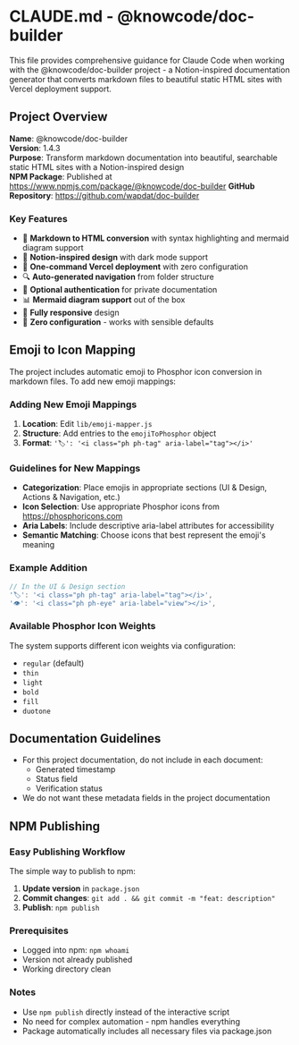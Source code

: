 # CLAUDE.md - @knowcode/doc-builder

This file provides comprehensive guidance for Claude Code when working with the @knowcode/doc-builder project - a Notion-inspired documentation generator that converts markdown files to beautiful static HTML sites with Vercel deployment support.

## Project Overview

**Name**: @knowcode/doc-builder  
**Version**: 1.4.3  
**Purpose**: Transform markdown documentation into beautiful, searchable static HTML sites with a Notion-inspired design  
**NPM Package**: Published at https://www.npmjs.com/package/@knowcode/doc-builder
**GitHub Repository**: https://github.com/wapdat/doc-builder

### Key Features
- 📝 **Markdown to HTML conversion** with syntax highlighting and mermaid diagram support
- 🎨 **Notion-inspired design** with dark mode support
- 🚀 **One-command Vercel deployment** with zero configuration
- 🔍 **Auto-generated navigation** from folder structure
- 🔐 **Optional authentication** for private documentation
- 📊 **Mermaid diagram support** out of the box
- 📱 **Fully responsive** design
- 🔧 **Zero configuration** - works with sensible defaults

## Emoji to Icon Mapping

The project includes automatic emoji to Phosphor icon conversion in markdown files. To add new emoji mappings:

### Adding New Emoji Mappings

1. **Location**: Edit `lib/emoji-mapper.js`
2. **Structure**: Add entries to the `emojiToPhosphor` object
3. **Format**: `'🏷️': '<i class="ph ph-tag" aria-label="tag"></i>'`

### Guidelines for New Mappings

- **Categorization**: Place emojis in appropriate sections (UI & Design, Actions & Navigation, etc.)
- **Icon Selection**: Use appropriate Phosphor icons from https://phosphoricons.com
- **Aria Labels**: Include descriptive aria-label attributes for accessibility
- **Semantic Matching**: Choose icons that best represent the emoji's meaning

### Example Addition

```javascript
// In the UI & Design section
'🏷️': '<i class="ph ph-tag" aria-label="tag"></i>',
'👁️': '<i class="ph ph-eye" aria-label="view"></i>',
```

### Available Phosphor Icon Weights

The system supports different icon weights via configuration:
- `regular` (default)
- `thin`
- `light` 
- `bold`
- `fill`
- `duotone`

## Documentation Guidelines

- For this project documentation, do not include in each document:
  - Generated timestamp
  - Status field
  - Verification status
- We do not want these metadata fields in the project documentation

## NPM Publishing

### Easy Publishing Workflow

The simple way to publish to npm:

1. **Update version** in `package.json`
2. **Commit changes**: `git add . && git commit -m "feat: description"`
3. **Publish**: `npm publish`

### Prerequisites

- Logged into npm: `npm whoami` 
- Version not already published
- Working directory clean

### Notes

- Use `npm publish` directly instead of the interactive script
- No need for complex automation - npm handles everything
- Package automatically includes all necessary files via package.json
